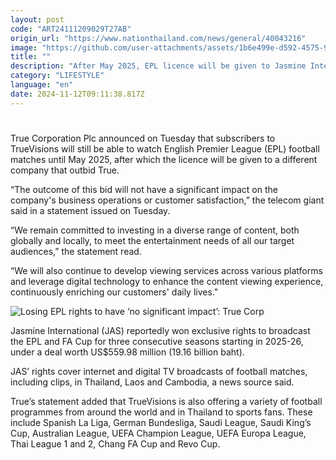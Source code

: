 ```yaml
---
layout: post
code: "ART24111209029T27AB"
origin_url: "https://www.nationthailand.com/news/general/40043216"
image: "https://github.com/user-attachments/assets/1b6e499e-d592-4575-9094-279ac8366261"
title: ""
description: "After May 2025, EPL licence will be given to Jasmine International, which outbid True"
category: "LIFESTYLE"
language: "en"
date: 2024-11-12T09:11:38.817Z
---
```


# 









True Corporation Plc announced on Tuesday that subscribers to TrueVisions will still be able to watch English Premier League (EPL) football matches until May 2025, after which the licence will be given to a different company that outbid True.

“The outcome of this bid will not have a significant impact on the company's business operations or customer satisfaction,” the telecom giant said in a statement issued on Tuesday.

“We remain committed to investing in a diverse range of content, both globally and locally, to meet the entertainment needs of all our target audiences,” the statement read.

“We will also continue to develop viewing services across various platforms and leverage digital technology to enhance the content viewing experience, continuously enriching our customers' daily lives."

  ![Losing EPL rights to have ‘no significant impact’: True Corp](https://github.com/user-attachments/assets/1d25a8bd-6231-440c-a5e2-5e46e75ff3d2)

Jasmine International (JAS) reportedly won exclusive rights to broadcast the EPL and FA Cup for three consecutive seasons starting in 2025-26, under a deal worth US$559.98 million (19.16 billion baht).

JAS’ rights cover internet and digital TV broadcasts of football matches, including clips, in Thailand, Laos and Cambodia, a news source said.

True’s statement added that TrueVisions is also offering a variety of football programmes from around the world and in Thailand to sports fans. These include Spanish La Liga, German Bundesliga, Saudi League, Saudi King’s Cup, Australian League, UEFA Champion League, UEFA Europa League, Thai League 1 and 2, Chang FA Cup and Revo Cup.